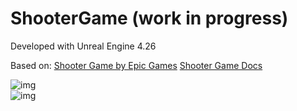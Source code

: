 # ShooterGame (work in progress)

Developed with Unreal Engine 4.26

Based on: [Shooter Game by Epic Games](https://www.unrealengine.com/marketplace/en-US/product/shooter-game)
[Shooter Game Docs](https://docs.unrealengine.com/4.26/en-US/Resources/SampleGames/ShooterGame/)

![img](https://firebasestorage.googleapis.com/v0/b/personal-24c21.appspot.com/o/Projects%2FFirst.png?alt=media&token=fa716767-41c9-4882-8e6a-f9983edd7e82)
</br>
![img](https://firebasestorage.googleapis.com/v0/b/personal-24c21.appspot.com/o/Projects%2FThird.png?alt=media&token=b580bb85-5564-4674-8019-7799c7ca3932)

